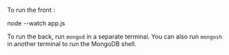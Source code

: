 To run the front :

node --watch app.js

To run the back, run `mongod` in a separate terminal. You can also run `mongosh` in another terminal to run the MongoDB shell.

